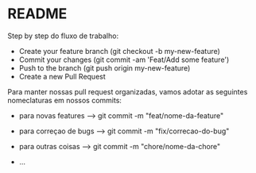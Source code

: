 # README

Step by step do fluxo de trabalho:

* Create your feature branch (git checkout -b my-new-feature)
* Commit your changes (git commit -am 'Feat/Add some feature')
* Push to the branch (git push origin my-new-feature)
* Create a new Pull Request


Para manter nossas pull request organizadas, vamos adotar as seguintes nomeclaturas em nossos commits:

* para novas features --> git commit -m "feat/nome-da-feature"
* para correçao de bugs --> git commit -m "fix/correcao-do-bug"
* para outras coisas --> git commit -m "chore/nome-da-chore"

* ...
